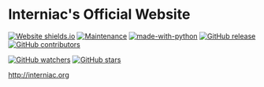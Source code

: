 # Interniac's Official Website


[![Website shields.io](https://img.shields.io/website-up-down-green-red/http/shields.io.svg)](http://shields.io/)
[![Maintenance](https://img.shields.io/badge/Maintained%3F-yes-green.svg)](https://GitHub.com/Naereen/StrapDown.js/graphs/commit-activity)
[![made-with-python](https://img.shields.io/badge/Made%20with-Python-1f425f.svg)](https://www.python.org/)
[![GitHub release](https://img.shields.io/github/release/Interniac/interniac-website.svg)](https://GitHub.com/Naereen/StrapDown.js/releases/)
[![GitHub contributors](https://img.shields.io/github/contributors/Interniac/interniac-website.svg)](https://github.com/Interniac/interniac-website/badges/graphs/contributors/)

[![GitHub watchers](https://img.shields.io/github/watchers/Interniac/interniac-website.svg?style=social&label=Watch&maxAge=2592000)](https://github.com/Interniac/interniac-website/watchers/)
[![GitHub stars](https://img.shields.io/github/stars/Interniac/interniac-website.svg?style=social&label=Star&maxAge=2592000)](https://github.com/Interniac/interniac-website/stargazers/)


http://interniac.org  
